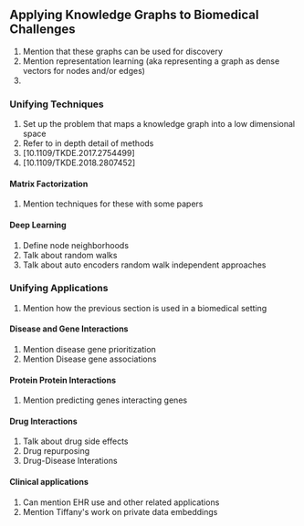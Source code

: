 ## Applying Knowledge Graphs to Biomedical Challenges

1. Mention that these graphs can be used for discovery
2. Mention representation learning (aka representing a graph as dense vectors for nodes and/or edges)
3. 

### Unifying Techniques

1. Set up the problem that maps a knowledge graph into a low dimensional space
2. Refer to in depth detail of methods
  1. [10.1109/TKDE.2017.2754499]
  2. [10.1109/TKDE.2018.2807452]

#### Matrix Factorization

1. Mention techniques for these with some papers

#### Deep Learning

1. Define node neighborhoods
2. Talk about random walks 
3. Talk about auto encoders random walk independent approaches 

### Unifying Applications

1. Mention how the previous section is used in a biomedical setting

#### Disease and Gene Interactions

1. Mention disease gene prioritization
2. Mention Disease gene associations

#### Protein Protein Interactions

1. Mention predicting genes interacting genes

#### Drug Interactions

1. Talk about drug side effects
2. Drug repurposing
3. Drug-Disease Interations

#### Clinical applications

1. Can mention EHR use and other related applications
2. Mention Tiffany's work on private data embeddings
